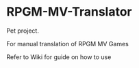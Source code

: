 # RPGM-MV-Translator

Pet project.

For manual translation of RPGM MV Games

Refer to Wiki for guide on how to use
